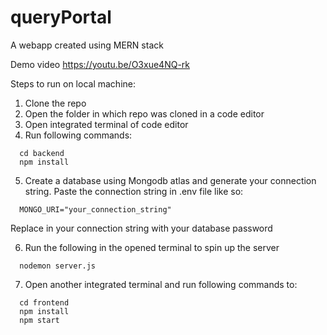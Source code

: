 # queryPortal

A webapp created using MERN stack

Demo video
https://youtu.be/O3xue4NQ-rk


Steps to run on local machine:
1. Clone the repo
2. Open the folder in which repo was cloned in a code editor 
3. Open integrated terminal of code editor
4. Run following commands:
```
  cd backend
  npm install
```
5. Create a database using Mongodb atlas and generate your connection string. Paste the connection string in .env file like so:
```
  MONGO_URI="your_connection_string"
```
Replace <password> in your connection string with your database password
  
6. Run the following in the opened terminal to spin up the server
```
  nodemon server.js
```
  
7. Open another integrated terminal and run following commands to:
```
  cd frontend
  npm install
  npm start
```
